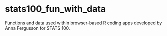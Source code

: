 
# stats100_fun_with_data

<!-- badges: start -->
<!-- badges: end -->


Functions and data used within browser-based R coding apps developed by Anna Fergusson for STATS 100.
